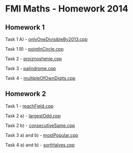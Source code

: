 FMI Maths - Homework 2014
=========================

Homework 1
----------

Task 1 A) - [onlyOneDivisibleBy2013.cpp](onlyOneDivisibleBy2013.cpp)

Task 1 B) - [pointInCircle.cpp](pointInCircle.cpp)

Task 2 - [proiznoshenie.cpp](proiznoshenie.cpp)

Task 3 - [palindrome.cpp](palindrome.cpp)

Task 4 - [multipleOfOwnDigits.cpp](multipleOfOwnDigits.cpp)


Homework 2
----------

Task 1 - [reachField.cpp](reachField.cpp)

Task 2 a) - [largestOdd.cpp](largestOdd.cpp)

Task 2 b) - [consecutiveSame.cpp](consecutiveSame.cpp)

Task 3 a) and b) - [mostPopular.cpp](mostPopular.cpp)

Task 4 a) and b) - [sortHalves.cpp](sortHalves.cpp)
